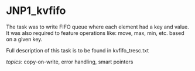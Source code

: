 # JNP1_kvfifo

The task was to write FIFO queue where each element had a key and value. It was also required to feature operations like: move, max, min, etc. based on a given key.

Full description of this task is to be found in kvfifo_tresc.txt

_topics_: copy-on-write, error handling, smart pointers
